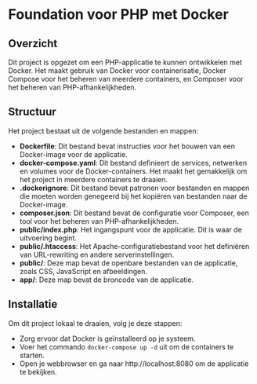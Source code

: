 # Foundation voor PHP met Docker

## Overzicht

Dit project is opgezet om een PHP-applicatie te kunnen ontwikkelen met Docker.
Het maakt gebruik van Docker voor containerisatie, Docker Compose
voor het beheren van meerdere containers, en Composer voor het
beheren van PHP-afhankelijkheden.

## Structuur

Het project bestaat uit de volgende bestanden en mappen:

* **Dockerfile**: Dit bestand bevat instructies voor het bouwen van een Docker-image voor de applicatie.
* **docker-compose.yaml**: Dit bestand definieert de services, netwerken en volumes voor de Docker-containers. Het maakt het gemakkelijk om het project in meerdere containers te draaien.
* **.dockerignore**: Dit bestand bevat patronen voor bestanden en mappen die moeten worden genegeerd bij het kopiëren van bestanden naar de Docker-image.
* **composer.json**: Dit bestand bevat de configuratie voor Composer, een tool voor het beheren van PHP-afhankelijkheden.
* **public/index.php**: Het ingangspunt voor de applicatie. Dit is waar de uitvoering begint.
* **public/.htaccess**: Het Apache-configuratiebestand voor het definiëren van URL-rewriting en andere serverinstellingen.
* **public/**: Deze map bevat de openbare bestanden van de applicatie, zoals CSS, JavaScript en afbeeldingen.
* **app/**: Deze map bevat de broncode van de applicatie.

## Installatie

Om dit project lokaal te draaien, volg je deze stappen:

* Zorg ervoor dat Docker is geïnstalleerd op je systeem.
* Voer het commando `docker-compose up -d` uit om de containers te starten.
* Open je webbrowser en ga naar http://localhost:8080 om de applicatie te bekijken.
